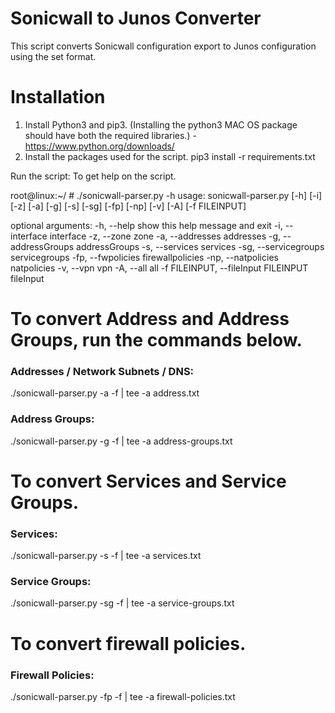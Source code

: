 # Sonicwall to Junos Converter

This script converts Sonicwall configuration export to Junos configuration using the set format.

# Installation
1. Install Python3 and pip3. (Installing the python3 MAC OS package should have both the required libraries.) - https://www.python.org/downloads/
2. Install the packages used for the script.
pip3 install -r requirements.txt
 
Run the script:
To get help on the script.
 
root@linux:~/ # ./sonicwall-parser.py -h
usage: sonicwall-parser.py [-h] [-i] [-z] [-a] [-g] [-s] [-sg] [-fp] [-np]
                           [-v] [-A] [-f FILEINPUT]
 
optional arguments:
  -h, --help            show this help message and exit
  -i, --interface       interface
  -z, --zone            zone
  -a, --addresses       addresses
  -g, --addressGroups   addressGroups
  -s, --services        services
  -sg, --servicegroups  servicegroups
  -fp, --fwpolicies     firewallpolicies
  -np, --natpolicies    natpolicies
  -v, --vpn             vpn
  -A, --all             all
  -f FILEINPUT, --fileInput FILEINPUT
                        fileInput
 
 
# To convert Address and Address Groups, run the commands below.
 
### Addresses / Network Subnets / DNS:
./sonicwall-parser.py -a -f <Sonicwall Export File> | tee -a address.txt
 
### Address Groups:
./sonicwall-parser.py -g -f <Sonicwall Export File> | tee -a address-groups.txt
 
 
# To convert Services and Service Groups.
 
### Services:
./sonicwall-parser.py -s -f <Sonicwall Export File> | tee -a services.txt
 
### Service Groups: 
./sonicwall-parser.py -sg -f <Sonicwall Export File> | tee -a service-groups.txt
 
# To convert firewall policies.

### Firewall Policies:
./sonicwall-parser.py -fp -f <Sonicwall Export File> | tee -a firewall-policies.txt
 
